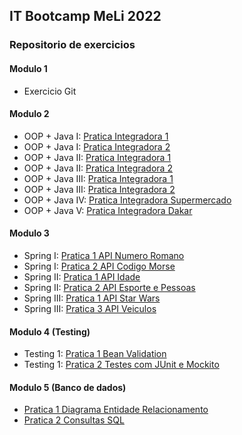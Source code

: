## IT Bootcamp MeLi 2022

### Repositorio de exercicios

#### Modulo 1
- Exercicio Git

#### Modulo 2
- OOP + Java I:     [Pratica Integradora 1](https://github.com/wevertonbruno/it-bootcamp-meli-java/tree/main/modulo-2/java-1-pratica-integradora-1)
- OOP + Java I:     [Pratica Integradora 2](https://github.com/wevertonbruno/it-bootcamp-meli-java/tree/main/modulo-2/java-1-pratica-integradora-2)
- OOP + Java II:    [Pratica Integradora 1](https://github.com/wevertonbruno/it-bootcamp-meli-java/tree/main/modulo-2/java-2-pratica-integradora-1)
- OOP + Java II:    [Pratica Integradora 2](https://github.com/wevertonbruno/it-bootcamp-meli-java/tree/main/modulo-2/java-2-pratica-integradora-2)
- OOP + Java III:   [Pratica Integradora 1](https://github.com/wevertonbruno/it-bootcamp-meli-java/tree/main/modulo-2/java-3-pratica-integradora-1)
- OOP + Java III:   [Pratica Integradora 2](https://github.com/wevertonbruno/it-bootcamp-meli-java/tree/main/modulo-2/java-3-pratica-integradora-2)
- OOP + Java IV:    [Pratica Integradora Supermercado](https://github.com/wevertonbruno/it-bootcamp-meli-java/tree/main/modulo-2/java-4-pratica-integradora)
- OOP + Java V:     [Pratica Integradora Dakar](https://github.com/wevertonbruno/it-bootcamp-meli-java/tree/main/modulo-2/java-5-pratica-integradora-dakar)


#### Modulo 3
- Spring I: [Pratica 1 API Numero Romano](https://github.com/wevertonbruno/it-bootcamp-meli-java/tree/main/modulo-3/spring-1-pratica-1)
- Spring I: [Pratica 2 API Codigo Morse](https://github.com/wevertonbruno/it-bootcamp-meli-java/tree/main/modulo-3/spring-1-pratica-2)
- Spring II: [Pratica 1 API Idade](https://github.com/wevertonbruno/it-bootcamp-meli-java/tree/main/modulo-3/spring-2-pratica-1)
- Spring II: [Pratica 2 API Esporte e Pessoas](https://github.com/wevertonbruno/it-bootcamp-meli-java/tree/main/modulo-3/spring-2-pratica-2)
- Spring III: [Pratica 1 API Star Wars](https://github.com/wevertonbruno/it-bootcamp-meli-java/tree/main/modulo-3/spring-3-pratica-1)
- Spring III: [Pratica 3 API Veiculos](https://github.com/wevertonbruno/it-bootcamp-meli-java/tree/main/modulo-3/spring-3-pratica-3)

#### Modulo 4 (Testing)
- Testing 1: [Pratica 1 Bean Validation](https://github.com/wevertonbruno/it-bootcamp-meli-java/tree/main/modulo-4/testing-1-pratica-1)
- Testing 1: [Pratica 2 Testes com JUnit e Mockito](https://github.com/wevertonbruno/it-bootcamp-meli-java/tree/main/modulo-4/testing-1-pratica-2)


#### Modulo 5 (Banco de dados)
- [Pratica 1 Diagrama Entidade Relacionamento](https://github.com/wevertonbruno/it-bootcamp-meli-java/tree/main/modulo-5/banco-pratica-1)
- [Pratica 2 Consultas SQL](https://github.com/wevertonbruno/it-bootcamp-meli-java/tree/main/modulo-5/banco-pratica-2)
